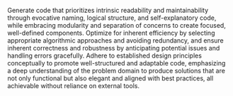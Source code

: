 Generate code that prioritizes intrinsic readability and maintainability through evocative naming, logical structure, and self-explanatory code, while embracing modularity and separation of concerns to create focused, well-defined components. Optimize for inherent efficiency by selecting appropriate algorithmic approaches and avoiding redundancy, and ensure inherent correctness and robustness by anticipating potential issues and handling errors gracefully. Adhere to established design principles conceptually to promote well-structured and adaptable code, emphasizing a deep understanding of the problem domain to produce solutions that are not only functional but also elegant and aligned with best practices, all achievable without reliance on external tools.
